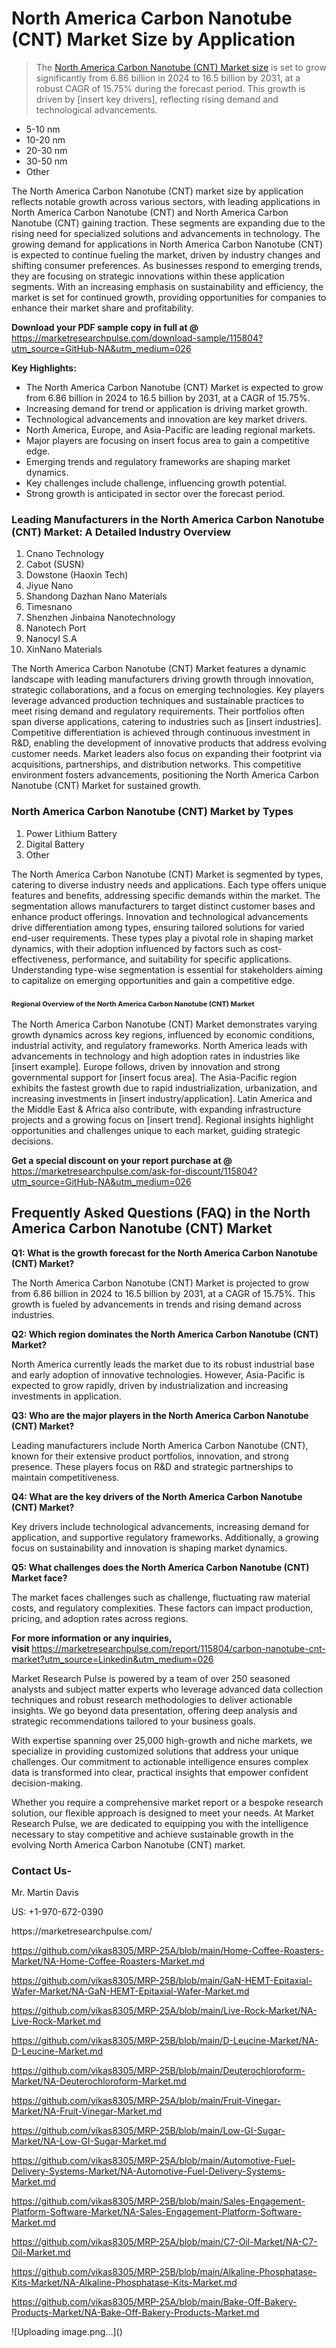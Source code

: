 <h1>North America Carbon Nanotube (CNT) Market&nbsp;Size by Application</h1><blockquote><p>The <a href="https://marketresearchpulse.com/download-sample/115804?utm_source=GitHub-NA&amp;utm_medium=026">North America Carbon Nanotube (CNT) Market size</a> is set to grow significantly from 6.86 billion in 2024 to 16.5 billion by 2031, at a robust CAGR of 15.75% during the forecast period. This growth is driven by [insert key drivers], reflecting rising demand and technological advancements.</p></blockquote><ul><li>5-10 nm<li> 10-20 nm<li> 20-30 nm<li> 30-50 nm<li> Other</li></ul><p>The North America Carbon Nanotube (CNT) market size by application reflects notable growth across various sectors, with leading applications in North America Carbon Nanotube (CNT) and North America Carbon Nanotube (CNT) gaining traction. These segments are expanding due to the rising need for specialized solutions and advancements in technology. The growing demand for applications in North America Carbon Nanotube (CNT) is expected to continue fueling the market, driven by industry changes and shifting consumer preferences. As businesses respond to emerging trends, they are focusing on strategic innovations within these application segments. With an increasing emphasis on sustainability and efficiency, the market is set for continued growth, providing opportunities for companies to enhance their market share and profitability.</p><p><strong>Download your PDF sample copy in full at @ </strong><a href="https://marketresearchpulse.com/download-sample/115804?utm_source=GitHub-NA&amp;utm_medium=026">https://marketresearchpulse.com/download-sample/115804?utm_source=GitHub-NA&amp;utm_medium=026</a></p><p><strong>Key Highlights: </strong></p><ul><li>The North America Carbon Nanotube (CNT) Market is expected to grow from 6.86 billion in 2024 to 16.5 billion by 2031, at a CAGR of 15.75%.</li><li>Increasing demand for trend or application is driving market growth.</li><li>Technological advancements and innovation are key market drivers.</li><li>North America, Europe, and Asia-Pacific are leading regional markets.</li><li>Major players are focusing on insert focus area to gain a competitive edge.</li><li>Emerging trends and regulatory frameworks are shaping market dynamics.</li><li>Key challenges include challenge, influencing growth potential.</li><li>Strong growth is anticipated in sector over the forecast period.</li></ul><h3>Leading Manufacturers in the North America Carbon Nanotube (CNT) Market: A Detailed Industry Overview</h3><ol><li>Cnano Technology</li><li>Cabot (SUSN)</li><li>Dowstone (Haoxin Tech)</li><li>Jiyue Nano</li><li>Shandong Dazhan Nano Materials</li><li>Timesnano</li><li>Shenzhen Jinbaina Nanotechnology</li><li>Nanotech Port</li><li>Nanocyl S.A</li><li>XinNano Materials</li></ol><div class="flex max-w-full flex-col flex-grow"><div class="min-h-8 text-message flex w-full flex-col items-end gap-2 whitespace-normal break-words [.text-message+&amp;]:mt-5" dir="auto" data-message-author-role="assistant" data-message-id="fd8432e4-4910-450d-b182-61b7bfb0a01f" data-message-model-slug="gpt-4o"><div class="flex w-full flex-col gap-1 empty:hidden first:pt-[3px]"><div class="markdown prose w-full break-words dark:prose-invert light"><p>The North America Carbon Nanotube (CNT) Market features a dynamic landscape with leading manufacturers driving growth through innovation, strategic collaborations, and a focus on emerging technologies. Key players leverage advanced production techniques and sustainable practices to meet rising demand and regulatory requirements. Their portfolios often span diverse applications, catering to industries such as [insert industries]. Competitive differentiation is achieved through continuous investment in R&amp;D, enabling the development of innovative products that address evolving customer needs. Market leaders also focus on expanding their footprint via acquisitions, partnerships, and distribution networks. This competitive environment fosters advancements, positioning the North America Carbon Nanotube (CNT) Market for sustained growth.</p></div></div></div></div><h3>North America Carbon Nanotube (CNT) Market by Types</h3><ol><li>Power Lithium Battery<li> Digital Battery<li> Other</li></ol><div class="flex max-w-full flex-col flex-grow"><div class="min-h-8 text-message flex w-full flex-col items-end gap-2 whitespace-normal break-words [.text-message+&amp;]:mt-5" dir="auto" data-message-author-role="assistant" data-message-id="084470be-0bb7-4664-bddf-5156b4f41249" data-message-model-slug="gpt-4o-mini"><div class="flex w-full flex-col gap-1 empty:hidden first:pt-[3px]"><div class="markdown prose w-full break-words dark:prose-invert light"><p>The North America Carbon Nanotube (CNT) Market is segmented by types, catering to diverse industry needs and applications. Each type offers unique features and benefits, addressing specific demands within the market. The segmentation allows manufacturers to target distinct customer bases and enhance product offerings. Innovation and technological advancements drive differentiation among types, ensuring tailored solutions for varied end-user requirements. These types play a pivotal role in shaping market dynamics, with their adoption influenced by factors such as cost-effectiveness, performance, and suitability for specific applications. Understanding type-wise segmentation is essential for stakeholders aiming to capitalize on emerging opportunities and gain a competitive edge.</p></div></div></div></div><h3><span style="font-size: 11px;">Regional Overview of the North America Carbon Nanotube (CNT) Market</span></h3><div class="flex max-w-full flex-col flex-grow"><div class="min-h-8 text-message flex w-full flex-col items-end gap-2 whitespace-normal break-words [.text-message+&amp;]:mt-5" dir="auto" data-message-author-role="assistant" data-message-id="e9038762-ce64-4e30-91c9-9bd413514231" data-message-model-slug="gpt-4o-mini"><div class="flex w-full flex-col gap-1 empty:hidden first:pt-[3px]"><div class="markdown prose w-full break-words dark:prose-invert light"><p>The North America Carbon Nanotube (CNT) Market demonstrates varying growth dynamics across key regions, influenced by economic conditions, industrial activity, and regulatory frameworks. North America leads with advancements in technology and high adoption rates in industries like [insert example]. Europe follows, driven by innovation and strong governmental support for [insert focus area]. The Asia-Pacific region exhibits the fastest growth due to rapid industrialization, urbanization, and increasing investments in [insert industry/application]. Latin America and the Middle East &amp; Africa also contribute, with expanding infrastructure projects and a growing focus on [insert trend]. Regional insights highlight opportunities and challenges unique to each market, guiding strategic decisions.</p></div></div></div></div><p><strong>Get a special discount on your report purchase at @ </strong><a href="https://marketresearchpulse.com/ask-for-discount/115804?utm_source=GitHub-NA&amp;utm_medium=026">https://marketresearchpulse.com/ask-for-discount/115804?utm_source=GitHub-NA&amp;utm_medium=026</a></p><h2>Frequently Asked Questions (FAQ) in the North America Carbon Nanotube (CNT) Market</h2><p><strong>Q1: What is the growth forecast for the North America Carbon Nanotube (CNT) Market?</strong></p><p>The North America Carbon Nanotube (CNT) Market is projected to grow from 6.86 billion in 2024 to 16.5 billion by 2031, at a CAGR of 15.75%. This growth is fueled by advancements in trends and rising demand across industries.</p><p><strong>Q2: Which region dominates the North America Carbon Nanotube (CNT) Market?</strong></p><p>North America currently leads the market due to its robust industrial base and early adoption of innovative technologies. However, Asia-Pacific is expected to grow rapidly, driven by industrialization and increasing investments in application.</p><p><strong>Q3: Who are the major players in the North America Carbon Nanotube (CNT) Market?</strong></p><p>Leading manufacturers include North America Carbon Nanotube (CNT), known for their extensive product portfolios, innovation, and strong presence. These players focus on R&amp;D and strategic partnerships to maintain competitiveness.</p><p><strong>Q4: What are the key drivers of the North America Carbon Nanotube (CNT) Market?</strong></p><p>Key drivers include technological advancements, increasing demand for application, and supportive regulatory frameworks. Additionally, a growing focus on sustainability and innovation is shaping market dynamics.</p><p><strong>Q5: What challenges does the North America Carbon Nanotube (CNT) Market face?</strong></p><p>The market faces challenges such as challenge, fluctuating raw material costs, and regulatory complexities. These factors can impact production, pricing, and adoption rates across regions.</p><p><strong>For more information or any inquiries, visit&nbsp;</strong><a href="https://marketresearchpulse.com/report/115804/carbon-nanotube-cnt-market?utm_source=Linkedin&utm_medium=026">https://marketresearchpulse.com/report/115804/carbon-nanotube-cnt-market?utm_source=Linkedin&utm_medium=026</a></p><p>Market Research Pulse is powered by a team of over 250 seasoned analysts and subject matter experts who leverage advanced data collection techniques and robust research methodologies to deliver actionable insights. We go beyond data presentation, offering deep analysis and strategic recommendations tailored to your business goals.</p><p>With expertise spanning over 25,000 high-growth and niche markets, we specialize in providing customized solutions that address your unique challenges. Our commitment to actionable intelligence ensures complex data is transformed into clear, practical insights that empower confident decision-making.</p><p>Whether you require a comprehensive market report or a bespoke research solution, our flexible approach is designed to meet your needs. At Market Research Pulse, we are dedicated to equipping you with the intelligence necessary to stay competitive and achieve sustainable growth in the evolving North America Carbon Nanotube (CNT) market.</p><h3><strong>Contact Us-</strong></h3><p>Mr. Martin Davis</p><p>US: +1-970-672-0390</p><p>https://marketresearchpulse.com/</p><p><a href="https://github.com/vikas8305/MRP-25A/blob/main/Home-Coffee-Roasters-Market/NA-Home-Coffee-Roasters-Market.md">https://github.com/vikas8305/MRP-25A/blob/main/Home-Coffee-Roasters-Market/NA-Home-Coffee-Roasters-Market.md</a></p><p><a href="https://github.com/vikas8305/MRP-25B/blob/main/GaN-HEMT-Epitaxial-Wafer-Market/NA-GaN-HEMT-Epitaxial-Wafer-Market.md">https://github.com/vikas8305/MRP-25B/blob/main/GaN-HEMT-Epitaxial-Wafer-Market/NA-GaN-HEMT-Epitaxial-Wafer-Market.md</a></p><p><a href="https://github.com/vikas8305/MRP-25A/blob/main/Live-Rock-Market/NA-Live-Rock-Market.md">https://github.com/vikas8305/MRP-25A/blob/main/Live-Rock-Market/NA-Live-Rock-Market.md</a></p><p><a href="https://github.com/vikas8305/MRP-25B/blob/main/D-Leucine-Market/NA-D-Leucine-Market.md">https://github.com/vikas8305/MRP-25B/blob/main/D-Leucine-Market/NA-D-Leucine-Market.md</a></p><p><a href="https://github.com/vikas8305/MRP-25B/blob/main/Deuterochloroform-Market/NA-Deuterochloroform-Market.md">https://github.com/vikas8305/MRP-25B/blob/main/Deuterochloroform-Market/NA-Deuterochloroform-Market.md</a></p><p><a href="https://github.com/vikas8305/MRP-25A/blob/main/Fruit-Vinegar-Market/NA-Fruit-Vinegar-Market.md">https://github.com/vikas8305/MRP-25A/blob/main/Fruit-Vinegar-Market/NA-Fruit-Vinegar-Market.md</a></p><p><a href="https://github.com/vikas8305/MRP-25B/blob/main/Low-GI-Sugar-Market/NA-Low-GI-Sugar-Market.md">https://github.com/vikas8305/MRP-25B/blob/main/Low-GI-Sugar-Market/NA-Low-GI-Sugar-Market.md</a></p><p><a href="https://github.com/vikas8305/MRP-25A/blob/main/Automotive-Fuel-Delivery-Systems-Market/NA-Automotive-Fuel-Delivery-Systems-Market.md">https://github.com/vikas8305/MRP-25A/blob/main/Automotive-Fuel-Delivery-Systems-Market/NA-Automotive-Fuel-Delivery-Systems-Market.md</a></p><p><a href="https://github.com/vikas8305/MRP-25B/blob/main/Sales-Engagement-Platform-Software-Market/NA-Sales-Engagement-Platform-Software-Market.md">https://github.com/vikas8305/MRP-25B/blob/main/Sales-Engagement-Platform-Software-Market/NA-Sales-Engagement-Platform-Software-Market.md</a></p><p><a href="https://github.com/vikas8305/MRP-25A/blob/main/C7-Oil-Market/NA-C7-Oil-Market.md">https://github.com/vikas8305/MRP-25A/blob/main/C7-Oil-Market/NA-C7-Oil-Market.md</a></p><p><a href="https://github.com/vikas8305/MRP-25B/blob/main/Alkaline-Phosphatase-Kits-Market/NA-Alkaline-Phosphatase-Kits-Market.md">https://github.com/vikas8305/MRP-25B/blob/main/Alkaline-Phosphatase-Kits-Market/NA-Alkaline-Phosphatase-Kits-Market.md</a></p><p><a href="https://github.com/vikas8305/MRP-25A/blob/main/Bake-Off-Bakery-Products-Market/NA-Bake-Off-Bakery-Products-Market.md">https://github.com/vikas8305/MRP-25A/blob/main/Bake-Off-Bakery-Products-Market/NA-Bake-Off-Bakery-Products-Market.md</a></p>
![Uploading image.png…]()
